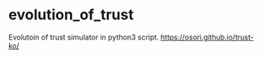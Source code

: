 # evolution_of_trust
Evolutoin of trust simulator in python3 script. https://osori.github.io/trust-ko/
